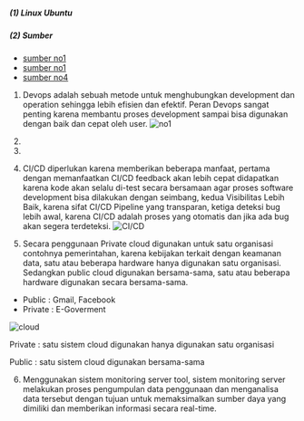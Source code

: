 ##### (1) Linux Ubuntu
##### (2) Sumber
* [sumber no1](https://www.dicoding.com/blog/apa-itu-devops/) 
* [sumber no1](https://www.gangboard.com/blog/aws-vs-openstack)
* [sumber no4](https://nasabahmedia.com/ci-cd/)

1. Devops adalah sebuah metode untuk menghubungkan development dan operation sehingga lebih efisien dan efektif. Peran Devops sangat penting karena membantu proses development sampai bisa digunakan dengan baik dan cepat oleh user.
![no1](https://d2slcw3kip6qmk.cloudfront.net/marketing/blog/2018Q4/devops-process-flow/ci-cd-process.png)
2. 

3. 

4. CI/CD diperlukan karena memberikan beberapa manfaat, pertama dengan memanfaatkan CI/CD feedback akan lebih cepat didapatkan karena kode akan selalu di-test secara bersamaan agar proses software development bisa dilakukan dengan seimbang, kedua Visibilitas Lebih Baik, karena sifat CI/CD Pipeline yang transparan, ketiga deteksi bug lebih awal, karena CI/CD adalah proses yang otomatis dan jika ada bug akan segera terdeteksi.
![CI/CD](https://opsani.com/wp-content/uploads/2020/09/CI_CD-768x432.png)

5. Secara penggunaan Private cloud digunakan untuk satu organisasi contohnya pemerintahan, karena kebijakan terkait dengan keamanan data, satu atau beberapa hardware hanya digunakan satu organisasi. Sedangkan public cloud digunakan bersama-sama, satu atau beberapa hardware digunakan secara bersama-sama.

* Public  : Gmail, Facebook
* Private : E-Goverment

![cloud](https://1.bp.blogspot.com/-Vxg8YYxRA2o/XzPH0ZqAxfI/AAAAAAAAd3Y/oJ7bRjj99iglnOluACWHRyunMJybRkYCACLcBGAsYHQ/s640/Perbedaan-Antara-Public-Cloud-vs-Private-Cloud-vs-Hybrid-Cloud-1.jpg) 

Private : satu sistem cloud digunakan hanya digunakan satu organisasi

Public  : satu sistem cloud digunakan bersama-sama

6. Menggunakan sistem monitoring server tool, sistem monitoring server melakukan proses pengumpulan data penggunaan dan menganalisa data tersebut dengan tujuan untuk memaksimalkan sumber daya yang dimiliki dan memberikan informasi secara real-time.

